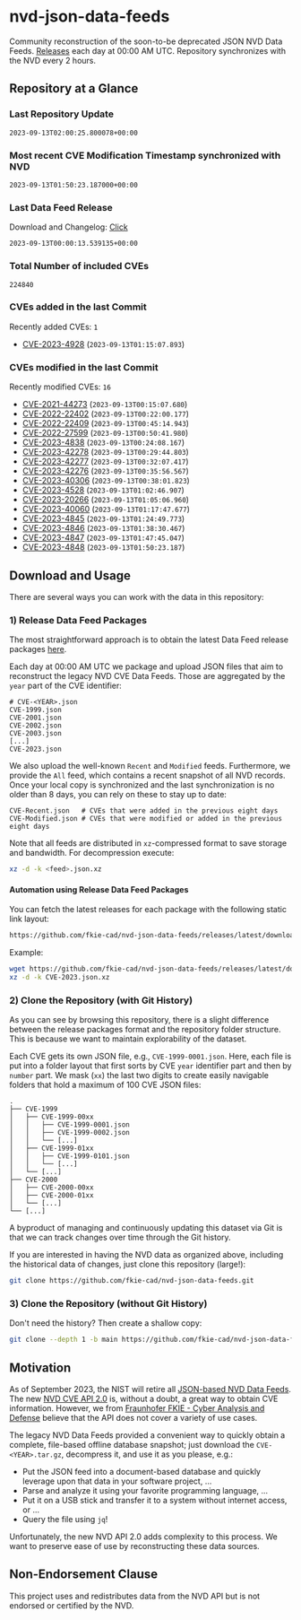 # nvd-json-data-feeds

Community reconstruction of the soon-to-be deprecated JSON NVD Data Feeds. 
[Releases](https://github.com/fkie-cad/nvd-json-data-feeds/releases/latest) each day at 00:00 AM UTC.
Repository synchronizes with the NVD every 2 hours.

## Repository at a Glance

### Last Repository Update

```plain
2023-09-13T02:00:25.800078+00:00
```

### Most recent CVE Modification Timestamp synchronized with NVD

```plain
2023-09-13T01:50:23.187000+00:00
```

### Last Data Feed Release

Download and Changelog: [Click](https://github.com/fkie-cad/nvd-json-data-feeds/releases/latest)

```plain
2023-09-13T00:00:13.539135+00:00
```

### Total Number of included CVEs

```plain
224840
```

### CVEs added in the last Commit

Recently added CVEs: `1`

* [CVE-2023-4928](CVE-2023/CVE-2023-49xx/CVE-2023-4928.json) (`2023-09-13T01:15:07.893`)


### CVEs modified in the last Commit

Recently modified CVEs: `16`

* [CVE-2021-44273](CVE-2021/CVE-2021-442xx/CVE-2021-44273.json) (`2023-09-13T00:15:07.680`)
* [CVE-2022-22402](CVE-2022/CVE-2022-224xx/CVE-2022-22402.json) (`2023-09-13T00:22:00.177`)
* [CVE-2022-22409](CVE-2022/CVE-2022-224xx/CVE-2022-22409.json) (`2023-09-13T00:45:14.943`)
* [CVE-2022-27599](CVE-2022/CVE-2022-275xx/CVE-2022-27599.json) (`2023-09-13T00:50:41.980`)
* [CVE-2023-4838](CVE-2023/CVE-2023-48xx/CVE-2023-4838.json) (`2023-09-13T00:24:08.167`)
* [CVE-2023-42278](CVE-2023/CVE-2023-422xx/CVE-2023-42278.json) (`2023-09-13T00:29:44.803`)
* [CVE-2023-42277](CVE-2023/CVE-2023-422xx/CVE-2023-42277.json) (`2023-09-13T00:32:07.417`)
* [CVE-2023-42276](CVE-2023/CVE-2023-422xx/CVE-2023-42276.json) (`2023-09-13T00:35:56.567`)
* [CVE-2023-40306](CVE-2023/CVE-2023-403xx/CVE-2023-40306.json) (`2023-09-13T00:38:01.823`)
* [CVE-2023-4528](CVE-2023/CVE-2023-45xx/CVE-2023-4528.json) (`2023-09-13T01:02:46.907`)
* [CVE-2023-20266](CVE-2023/CVE-2023-202xx/CVE-2023-20266.json) (`2023-09-13T01:05:06.960`)
* [CVE-2023-40060](CVE-2023/CVE-2023-400xx/CVE-2023-40060.json) (`2023-09-13T01:17:47.677`)
* [CVE-2023-4845](CVE-2023/CVE-2023-48xx/CVE-2023-4845.json) (`2023-09-13T01:24:49.773`)
* [CVE-2023-4846](CVE-2023/CVE-2023-48xx/CVE-2023-4846.json) (`2023-09-13T01:38:30.467`)
* [CVE-2023-4847](CVE-2023/CVE-2023-48xx/CVE-2023-4847.json) (`2023-09-13T01:47:45.047`)
* [CVE-2023-4848](CVE-2023/CVE-2023-48xx/CVE-2023-4848.json) (`2023-09-13T01:50:23.187`)


## Download and Usage

There are several ways you can work with the data in this repository:

### 1) Release Data Feed Packages

The most straightforward approach is to obtain the latest Data Feed release packages [here](https://github.com/fkie-cad/nvd-json-data-feeds/releases/latest).

Each day at 00:00 AM UTC we package and upload JSON files that aim to reconstruct the legacy NVD CVE Data Feeds.
Those are aggregated by the `year` part of the CVE identifier:

```
# CVE-<YEAR>.json
CVE-1999.json
CVE-2001.json
CVE-2002.json
CVE-2003.json
[...]
CVE-2023.json
```

We also upload the well-known `Recent` and `Modified` feeds.
Furthermore, we provide the `All` feed, which contains a recent snapshot of all NVD records.
Once your local copy is synchronized and the last synchronization is no older than 8 days, you can rely on these to stay up to date:

```plain
CVE-Recent.json   # CVEs that were added in the previous eight days
CVE-Modified.json # CVEs that were modified or added in the previous eight days
```

Note that all feeds are distributed in `xz`-compressed format to save storage and bandwidth.
For decompression execute:

```sh
xz -d -k <feed>.json.xz
```


#### Automation using Release Data Feed Packages

You can fetch the latest releases for each package with the following static link layout:

```sh
https://github.com/fkie-cad/nvd-json-data-feeds/releases/latest/download/CVE-<YEAR>.json.xz
```

Example:

```sh
wget https://github.com/fkie-cad/nvd-json-data-feeds/releases/latest/download/CVE-2023.json.xz
xz -d -k CVE-2023.json.xz
```

### 2) Clone the Repository (with Git History)

As you can see by browsing this repository, there is a slight difference between the release packages format and the repository folder structure.
This is because we want to maintain explorability of the dataset.

Each CVE gets its own JSON file, e.g., `CVE-1999-0001.json`.
Here, each file is put into a folder layout that first sorts by CVE `year` identifier part and then by `number` part.
We mask (`xx`) the last two digits to create easily navigable folders that hold a maximum of 100 CVE JSON files:

```plain
.
├── CVE-1999
│   ├── CVE-1999-00xx
│   │   ├── CVE-1999-0001.json
│   │   ├── CVE-1999-0002.json
│   │   └── [...]
│   ├── CVE-1999-01xx
│   │   ├── CVE-1999-0101.json
│   │   └── [...]
│   └── [...]
├── CVE-2000
│   ├── CVE-2000-00xx
│   ├── CVE-2000-01xx
│   └── [...]
└── [...]
```

A byproduct of managing and continuously updating this dataset via Git is that we can track changes over time through the Git history.

If you are interested in having the NVD data as organized above, including the historical data of changes, just clone this repository (large!):

```sh
git clone https://github.com/fkie-cad/nvd-json-data-feeds.git
```

### 3) Clone the Repository (without Git History)

Don't need the history? Then create a shallow copy:

```sh
git clone --depth 1 -b main https://github.com/fkie-cad/nvd-json-data-feeds.git
```

## Motivation

As of September 2023, the NIST will retire all [JSON-based NVD Data Feeds](https://nvd.nist.gov/vuln/data-feeds#divRetirementBanner-1).
The new [NVD CVE API 2.0](https://nvd.nist.gov/developers/vulnerabilities) is, without a doubt, a great way to obtain CVE information.
However, we from [Fraunhofer FKIE - Cyber Analysis and Defense](https://www.fkie.fraunhofer.de/en/departments/cad.html) believe that the API does not cover a variety of use cases.

The legacy NVD Data Feeds provided a convenient way to quickly obtain a complete, file-based offline database snapshot; just download the `CVE-<YEAR>.tar.gz`, decompress it, and use it as you please, e.g.:

* Put the JSON feed into a document-based database and quickly leverage upon that data in your software project, ...
* Parse and analyze it using your favorite programming language, ...
* Put it on a USB stick and transfer it to a system without internet access, or ...
* Query the file using `jq`!

Unfortunately, the new NVD API 2.0 adds complexity to this process.
We want to preserve ease of use by reconstructing these data sources.

## Non-Endorsement Clause

This project uses and redistributes data from the NVD API but is not endorsed or certified by the NVD.